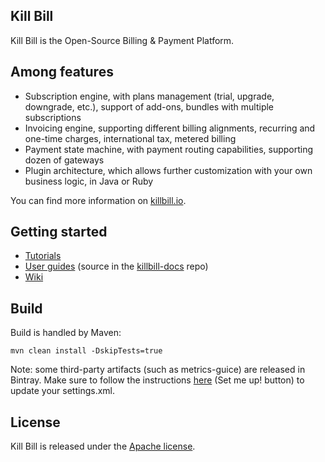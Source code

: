 ## Kill Bill

Kill Bill is the Open-Source Billing & Payment Platform.

## Among features

* Subscription engine, with plans management (trial, upgrade, downgrade, etc.), support of add-ons, bundles with multiple subscriptions
* Invoicing engine, supporting different billing alignments, recurring and one-time charges, international tax, metered billing
* Payment state machine, with payment routing capabilities, supporting dozen of gateways
* Plugin architecture, which allows further customization with your own business logic, in Java or Ruby

You can find more information on [killbill.io](http://killbill.io).

## Getting started

* [Tutorials](http://killbill.io/tutorials/)
* [User guides](http://killbill.io/userguide/) (source in the [killbill-docs](https://github.com/killbill/killbill-docs) repo)
* [Wiki](https://github.com/killbill/killbill/wiki)

## Build

Build is handled by Maven:

```
mvn clean install -DskipTests=true
```

Note: some third-party artifacts (such as metrics-guice) are released in Bintray. Make sure to follow the instructions [here](https://bintray.com/bintray/jcenter) (Set me up! button) to update your settings.xml.

## License

Kill Bill is released under the [Apache license](http://www.apache.org/licenses/LICENSE-2.0).
